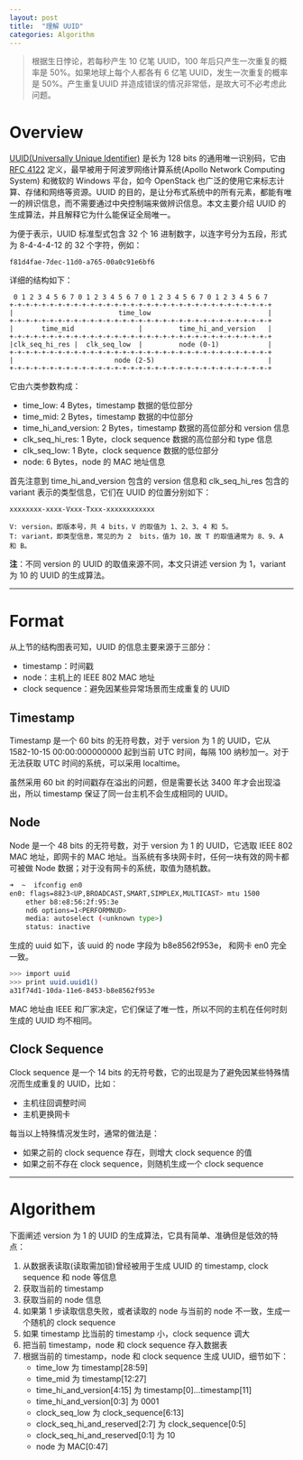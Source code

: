 ```yaml
---
layout: post
title:  "理解 UUID"
categories: Algorithm
---
```



> 根据生日悖论，若每秒产生 10 亿笔 UUID，100 年后只产生一次重复的概率是 50%。如果地球上每个人都各有 6 亿笔 UUID，发生一次重复的概率是 50%。产生重复UUID 并造成错误的情况非常低，是故大可不必考虑此问题。

# Overview[UUID(Universally Unique Identifier)](https://en.wikipedia.org/wiki/Universally_unique_identifier) 是长为 128 bits 的通用唯一识别码，它由 [RFC 4122](https://www.ietf.org/rfc/rfc4122.txt) 定义，最早被用于阿波罗网络计算系统(Apollo Network Computing System) 和微软的 Windows 平台，如今 OpenStack 也广泛的使用它来标志计算、存储和网络等资源。UUID 的目的，是让分布式系统中的所有元素，都能有唯一的辨识信息，而不需要通过中央控制端来做辨识信息。本文主要介绍 UUID 的生成算法，并且解释它为什么能保证全局唯一。

为便于表示，UUID 标准型式包含 32 个 16 进制数字，以连字号分为五段，形式为 8\-4\-4\-4\-12 的 32 个字符，例如：

~~~
f81d4fae-7dec-11d0-a765-00a0c91e6bf6
~~~
详细的结构如下：
~~~ 0 1 2 3 4 5 6 7 0 1 2 3 4 5 6 7 0 1 2 3 4 5 6 7 0 1 2 3 4 5 6 7+-+-+-+-+-+-+-+-+-+-+-+-+-+-+-+-+-+-+-+-+-+-+-+-+-+-+-+-+-+-+-+-+|                          time_low                             |+-+-+-+-+-+-+-+-+-+-+-+-+-+-+-+-+-+-+-+-+-+-+-+-+-+-+-+-+-+-+-+-+|       time_mid                |         time_hi_and_version   |+-+-+-+-+-+-+-+-+-+-+-+-+-+-+-+-+-+-+-+-+-+-+-+-+-+-+-+-+-+-+-+-+|clk_seq_hi_res |  clk_seq_low  |         node (0-1)            |+-+-+-+-+-+-+-+-+-+-+-+-+-+-+-+-+-+-+-+-+-+-+-+-+-+-+-+-+-+-+-+-+|                         node (2-5)                            |+-+-+-+-+-+-+-+-+-+-+-+-+-+-+-+-+-+-+-+-+-+-+-+-+-+-+-+-+-+-+-+-+
~~~


它由六类参数构成：

- time_low: 4 Bytes，timestamp 数据的低位部分
- time_mid: 2 Bytes，timestamp 数据的中位部分
- time_hi_and_version: 2 Bytes，timestamp 数据的高位部分和 version 信息
- clk_seq_hi_res: 1 Byte，clock sequence 数据的高位部分和 type 信息
- clk_seq_low: 1 Byte，clock sequence 数据的低位部分
- node: 6 Bytes，node 的 MAC 地址信息

首先注意到 time_hi_and_version 包含的 version 信息和 clk_seq_hi_res 包含的 variant 表示的类型信息，它们在 UUID 的位置分别如下：

~~~
xxxxxxxx-xxxx-Vxxx-Txxx-xxxxxxxxxxxx

V: version，即版本号，共 4 bits，V 的取值为 1、2、3、4 和 5。
T: variant，即类型信息，常见的为 2  bits，值为 10，故 T 的取值通常为 8、9、A 和 B。
~~~

__注__：不同 version 的 UUID 的取值来源不同，本文只讲述 version 为 1，variant 为 10 的 UUID 的生成算法。

--------

# Format

从上节的结构图表可知，UUID 的信息主要来源于三部分：

- timestamp：时间戳
- node：主机上的 IEEE 802 MAC 地址
- clock sequence：避免因某些异常场景而生成重复的 UUID


## Timestamp

Timestamp 是一个 60 bits 的无符号数，对于 version 为 1 的 UUID，它从 1582-10-15 00:00:000000000 起到当前 UTC 时间，每隔 100 纳秒加一。对于无法获取 UTC 时间的系统，可以采用 localtime。

虽然采用 60 bit 的时间戳存在溢出的问题，但是需要长达 3400 年才会出现溢出，所以 timestamp 保证了同一台主机不会生成相同的 UUID。

## Node

Node 是一个 48 bits 的无符号数，对于 version 为 1 的 UUID，它选取 IEEE 802 MAC 地址，即网卡的 MAC 地址。当系统有多块网卡时，任何一块有效的网卡都可被做 Node 数据；对于没有网卡的系统，取值为随机数。

~~~ bash
➜  ~  ifconfig en0
en0: flags=8823<UP,BROADCAST,SMART,SIMPLEX,MULTICAST> mtu 1500
	ether b8:e8:56:2f:95:3e
	nd6 options=1<PERFORMNUD>
	media: autoselect (<unknown type>)
	status: inactive
~~~

生成的 uuid 如下，该 uuid 的 node 字段为 b8e8562f953e， 和网卡 en0 完全一致。 

~~~ bash
>>> import uuid
>>> print uuid.uuid1()
a31f74d1-10da-11e6-8453-b8e8562f953e
~~~

MAC 地址由 IEEE 和厂家决定，它们保证了唯一性，所以不同的主机在任何时刻生成的 UUID 均不相同。

## Clock Sequence

Clock sequence 是一个 14 bits 的无符号数，它的出现是为了避免因某些特殊情况而生成重复的 UUID，比如：

- 主机往回调整时间
- 主机更换网卡

每当以上特殊情况发生时，通常的做法是：

- 如果之前的 clock sequence 存在，则增大 clock sequence 的值
- 如果之前不存在 clock sequence，则随机生成一个 clock sequence--------------

# Algorithem

下面阐述 version 为 1 的 UUID 的生成算法，它具有简单、准确但是低效的特点：

1. 从数据表读取(读取需加锁)曾经被用于生成 UUID 的 timestamp, clock sequence 和 node 等信息
2. 获取当前的 timestamp
3. 获取当前的 node 信息
4. 如果第 1 步读取信息失败，或者读取的 node 与当前的 node 不一致，生成一个随机的 clock sequence
5. 如果 timestamp 比当前的 timestamp 小，clock sequence 调大
6. 把当前 timestamp，node 和 clock sequence 存入数据表
7. 根据当前的 timestamp，node 和 clock sequence 生成 UUID，细节如下： 
	- time_low 为 timestamp[28:59]
	- time_mid 为 timestamp[12:27]
	- time_hi_and_version[4:15] 为 timestamp[0]...timestamp[11]
	- time_hi_and_version[0:3] 为 0001
	- clock_seq_low 为 clock_sequence[6:13]
	- clock_seq_hi_and_reserved[2:7] 为 clock_sequence[0:5]
	- clock_seq_hi_and_reserved[0:1] 为 10
	- node 为 MAC[0:47]
